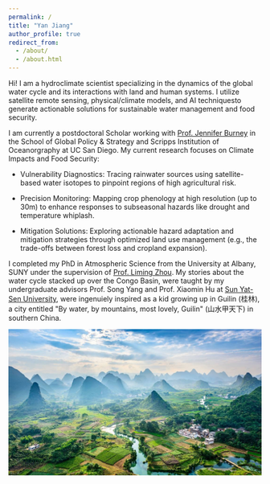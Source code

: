 ```yaml
---
permalink: /
title: "Yan Jiang"
author_profile: true
redirect_from: 
  - /about/
  - /about.html
---
```


Hi! I am a hydroclimate scientist specializing in the dynamics of the global water cycle and its interactions with land and human systems. I utilize satellite remote sensing, physical/climate models, and AI techniquesto generate actionable solutions for sustainable water management and food security.
 
 I am currently a postdoctoral Scholar working with [Prof. Jennifer Burney](https://sustainability.stanford.edu/people/jennifer-burney) in the School of Global Policy & Strategy and Scripps Institution of Oceanorgraphy at UC San Diego. My current research focuses on Climate Impacts and Food Security:
 - Vulnerability Diagnostics: Tracing rainwater sources using satellite-based water isotopes to pinpoint regions of high agricultural risk.

- Precision Monitoring: Mapping crop phenology at high resolution (up to 30m) to enhance responses to subseasonal hazards like drought and temperature whiplash.

- Mitigation Solutions: Exploring actionable hazard adaptation and mitigation strategies through optimized land use management (e.g., the trade-offs between forest loss and cropland expansion).

 I completed my PhD in Atmospheric Science from the University at Albany, SUNY under the supervision of [Prof. Liming Zhou](https://www.albany.edu/daes/faculty/liming-zhou). My stories about the water cycle stacked up over the Congo Basin, were taught by my undergraduate advisors Prof. Song Yang and Prof. Xiaomin Hu at [Sun Yat-Sen University](https://atmos.sysu.edu.cn/), were ingenuiely inspired as a kid growing up in Guilin (桂林), a city entitled "By water, by mountains, most lovely, Guilin" (山水甲天下) in southern China. 

 ![The landscape](/images/city.jpg)



